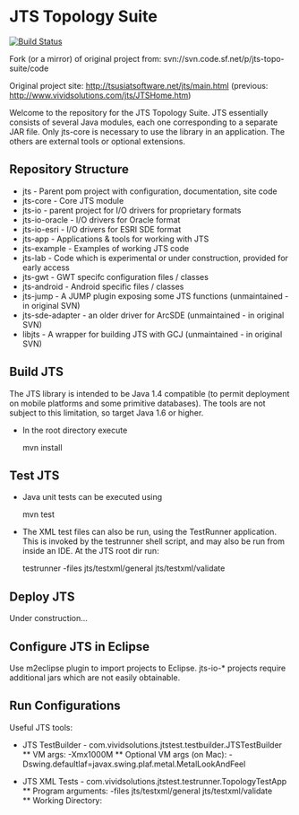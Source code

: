 JTS Topology Suite
==================

[![Build Status](https://travis-ci.org/metteo/jts.svg?branch=master)](https://travis-ci.org/metteo/jts)

Fork (or a mirror) of original project from: svn://svn.code.sf.net/p/jts-topo-suite/code

Original project site: http://tsusiatsoftware.net/jts/main.html (previous: http://www.vividsolutions.com/jts/JTSHome.htm)
     
Welcome to the repository for the JTS Topology Suite.
JTS essentially consists of several Java modules,
each one corresponding to a separate JAR file.
Only jts-core is necessary to use the library in an application.
The others are external tools or optional extensions.

Repository Structure
--------------------

* jts - Parent pom project with configuration, documentation, site code
* jts-core - Core JTS module
* jts-io - parent project for I/O drivers for proprietary formats
* jts-io-oracle - I/O drivers for Oracle format
* jts-io-esri - I/O drivers for ESRI SDE format
* jts-app - Applications & tools for working with JTS
* jts-example - Examples of working JTS code
* jts-lab - Code which is experimental or under construction, provided for early access
* jts-gwt - GWT specifc configuration files / classes
* jts-android - Android specific files / classes
* jts-jump - A JUMP plugin exposing some JTS functions (unmaintained - in original SVN)
* jts-sde-adapter - an older driver for ArcSDE (unmaintained - in original SVN)
* libjts - A wrapper for building JTS with GCJ (unmaintained - in original SVN)

Build JTS
---------

The JTS library is intended to be Java 1.4 compatible
(to permit deployment on mobile platforms and some primitive databases).
The tools are not subject to this limitation, so target Java 1.6 or higher.

* In the root directory execute

  mvn install

Test JTS
--------

* Java unit tests can be executed using
 
  mvn test
  
* The XML test files can also be run, using the TestRunner application.
  This is invoked by the testrunner shell script, and may
  also be run from inside an IDE.
  At the JTS root dir run:
  
  testrunner -files jts/testxml/general jts/testxml/validate 

Deploy JTS
----------
Under construction...

Configure JTS in Eclipse
------------------------

Use m2eclipse plugin to import projects to Eclipse. jts-io-* projects require additional jars which are not easily obtainable.

Run Configurations 
------------------

Useful JTS tools:

* JTS TestBuilder - com.vividsolutions.jtstest.testbuilder.JTSTestBuilder
** VM args: -Xmx1000M
** Optional VM args (on Mac): -Dswing.defaultlaf=javax.swing.plaf.metal.MetalLookAndFeel

* JTS XML Tests - com.vividsolutions.jtstest.testrunner.TopologyTestApp
** Program arguments: -files jts/testxml/general jts/testxml/validate  
** Working Directory: <repo root>


